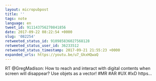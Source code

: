 ```yaml
---
layout: micropubpost
title: ''
tags: note
language: en
tweet_id: 911143756270841856
date: 2017-09-22 08:22:54 +0000
slug: '082254'
retweeted_status_id: 910985836027568128
retweeted_status_user_id: 36233512
retweeted_status_timestamp: 2017-09-21 21:55:23 +0000
expanded_urls: https://youtu.be/u7_GkxHQwaQ
---
```

RT @GregMadison: How to reach and interact with digital contents when screen will disappear? Use objets as a vector! #MR #AR #UX #IxD
https…
